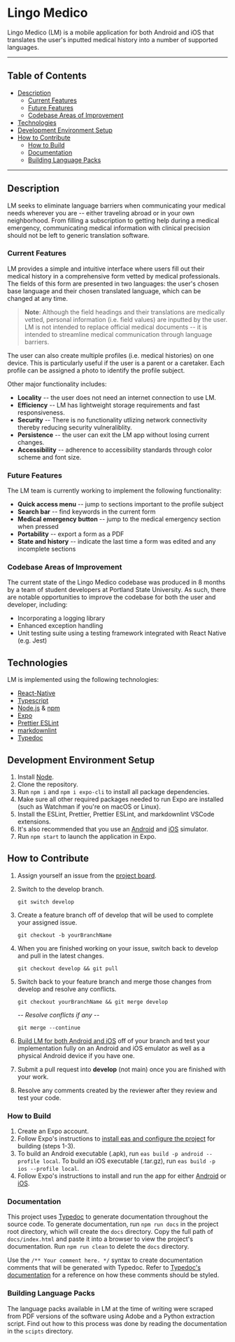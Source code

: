 # Lingo Medico

Lingo Medico (LM) is a mobile application for both Android and iOS
that translates the user's inputted medical history into a number of supported
languages.

---

## Table of Contents

- [Description](#description)
  - [Current Features](#current-features)
  - [Future Features](#future-features)
  - [Codebase Areas of Improvement](#codebase-areas-of-improvement)
- [Technologies](#technologies)
- [Development Environment Setup](#development-environment-setup)
- [How to Contribute](#how-to-contribute)
  - [How to Build](#how-to-build)
  - [Documentation](#documentation)
  - [Building Language Packs](#building-language-packs)

---

## Description

LM seeks to eliminate language barriers when communicating your medical needs wherever
you are -- either traveling abroad or in your own neighborhood. From filling a subscription
to getting help during a medical emergency, communicating medical information with clinical
precision should not be left to generic translation software.

### Current Features

LM provides a simple and intuitive interface where users fill out their medical history
in a comprehensive form vetted by medical professionals. The fields of this form are presented
in two languages: the user's chosen base language and their chosen translated language, which
can be changed at any time.

> **Note**: Although the field headings and their translations are medically vetted, personal
> information (i.e. field values) are inputted by the user. LM is not intended to replace
> official medical documents -- it is intended to streamline medical communication through
> language barriers.

The user can also create multiple profiles (i.e. medical histories) on one device. This is
particularly useful if the user is a parent or a caretaker. Each profile can be assigned
a photo to identify the profile subject.

Other major functionality includes:

- **Locality** -- the user does not need an internet connection to use LM.
- **Efficiency** -- LM has lightweight storage requirements and fast responsiveness.
- **Security** -- There is no functionality utlizing network connectivity thereby
  reducing security vulneraliblity.
- **Persistence** -- the user can exit the LM app without losing current changes.
- **Accessibility** -- adherence to accessibility standards through color scheme and font size.

### Future Features

The LM team is currently working to implement the following functionality:

- **Quick access menu** -- jump to sections important to the profile subject
- **Search bar** -- find keywords in the current form
- **Medical emergency button** -- jump to the medical emergency section when pressed
- **Portability** -- export a form as a PDF
- **State and history** -- indicate the last time a form was edited and any incomplete sections

### Codebase Areas of Improvement

The current state of the Lingo Medico codebase was produced in 8 months by a team of
student developers at Portland State University. As such, there are notable
opportunities to improve the codebase for both the user and developer, including:

- Incorporating a logging library
- Enhanced exception handling
- Unit testing suite using a testing framework integrated with React Native (e.g. Jest)

## Technologies

LM is implemented using the following technologies:

- [React-Native](https://reactnative.dev/)
- [Typescript](https://www.typescriptlang.org/)
- [Node.js](https://nodejs.org/en/) & [npm](https://www.npmjs.com/)
- [Expo](https://docs.expo.dev/)
- [Prettier ESLint](https://marketplace.visualstudio.com/items?itemName=rvest.vs-code-prettier-eslint)
- [markdownlint](https://www.npmjs.com/package/markdownlint)
- [Typedoc](https://typedoc.org/)

## Development Environment Setup

1. Install [Node](https://nodejs.org/en/).
1. Clone the repository.
1. Run `npm i` and `npm i expo-cli` to install all package dependencies.
1. Make sure all other required packages needed to run Expo are installed (such as Watchman if you're on macOS or Linux).
1. Install the ESLint, Prettier, Prettier ESLint, and markdownlint VSCode extensions.
1. It's also recommended that you use an [Android](https://docs.expo.dev/workflow/android-studio-emulator/)
   and [iOS](https://docs.expo.dev/workflow/ios-simulator/) simulator.
1. Run `npm start` to launch the application in Expo.

## How to Contribute

1. Assign yourself an issue from the [project board](https://github.com/orgs/Capstone-Project-Pdx/projects/3).
2. Switch to the develop branch.

   `git switch develop`

3. Create a feature branch off of develop that will be used to complete your assigned issue.

   `git checkout -b yourBranchName`

4. When you are finished working on your issue, switch back to develop and pull in the latest changes.

   `git checkout develop && git pull`

5. Switch back to your feature branch and merge those changes from develop and resolve any conflicts.

   `git checkout yourBranchName && git merge develop`

   _-- Resolve conflicts if any --_

   `git merge --continue`

6. [Build LM for both Android and iOS](#how-to-build) off of your branch and test your implementation
   fully on an Android and iOS emulator as well as a physical Android device if you have one.
7. Submit a pull request into **develop** (not main) once you are finished with your work.
8. Resolve any comments created by the reviewer after they review and test your code.

### How to Build

1. Create an Expo account.
2. Follow Expo's instructions to [install eas and configure the project](https://docs.expo.dev/build/setup/)
   for building (steps 1-3).
3. To build an Android executable (.apk), run `eas build -p android --profile local`.
   To build an iOS executable (.tar.gz), run `eas build -p ios --profile local`.
4. Follow Expo's instructions to install and run the app for either
   [Android](https://docs.expo.dev/build-reference/apk/#installing-your-build) or
   [iOS](https://docs.expo.dev/build-reference/simulators/#installing-your-build-on-the-simulator).

### Documentation

This project uses [Typedoc](https://typedoc.org/) to generate documentation throughout the source
code. To generate documentation, run `npm run docs` in the project root directory, which will create
the `docs` directory. Copy the full path of `docs/index.html` and paste it into a browser to
view the project's documentation. Run `npm run clean` to delete the `docs` directory.

Use the `/** Your comment here. */` syntax to create documentation comments that will be
generated with Typedoc. Refer to [Typedoc's documentation](https://typedoc.org/guides/doccomments/)
for a reference on how these comments should be styled.

### Building Language Packs

The language packs available in LM at the time of writing were scraped from PDF versions of the software
using Adobe and a Python extraction script. Find out how to this process was done by reading the documentation
in the `scipts` directory.
